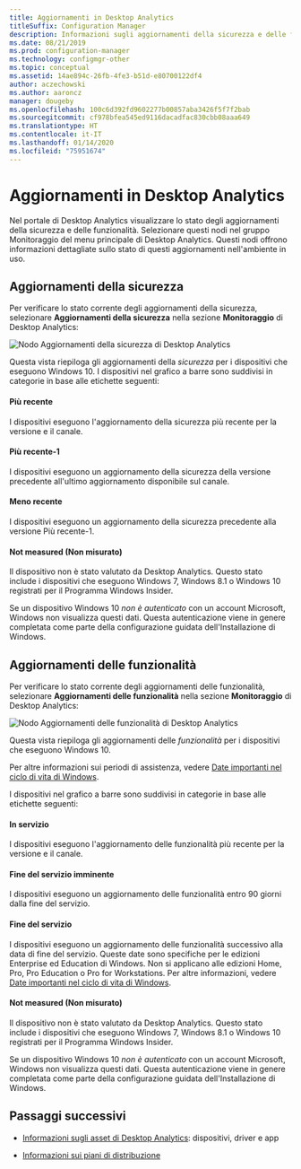 ```yaml
---
title: Aggiornamenti in Desktop Analytics
titleSuffix: Configuration Manager
description: Informazioni sugli aggiornamenti della sicurezza e delle funzionalità in Desktop Analytics.
ms.date: 08/21/2019
ms.prod: configuration-manager
ms.technology: configmgr-other
ms.topic: conceptual
ms.assetid: 14ae894c-26fb-4fe3-b51d-e80700122df4
author: aczechowski
ms.author: aaroncz
manager: dougeby
ms.openlocfilehash: 100c6d392fd9602277b00857aba3426f5f7f2bab
ms.sourcegitcommit: cf978bfea545ed9116dacadfac830cbb08aaa649
ms.translationtype: HT
ms.contentlocale: it-IT
ms.lasthandoff: 01/14/2020
ms.locfileid: "75951674"
---
```

# <a name="updates-in-desktop-analytics"></a>Aggiornamenti in Desktop Analytics

Nel portale di Desktop Analytics visualizzare lo stato degli aggiornamenti della sicurezza e delle funzionalità. Selezionare questi nodi nel gruppo Monitoraggio del menu principale di Desktop Analytics. Questi nodi offrono informazioni dettagliate sullo stato di questi aggiornamenti nell'ambiente in uso.


## <a name="security-updates"></a>Aggiornamenti della sicurezza

Per verificare lo stato corrente degli aggiornamenti della sicurezza, selezionare **Aggiornamenti della sicurezza** nella sezione **Monitoraggio** di Desktop Analytics:

![Nodo Aggiornamenti della sicurezza di Desktop Analytics](media/security-updates.png)

Questa vista riepiloga gli aggiornamenti della *sicurezza* per i dispositivi che eseguono Windows 10. I dispositivi nel grafico a barre sono suddivisi in categorie in base alle etichette seguenti:

#### <a name="latest"></a>Più recente

I dispositivi eseguono l'aggiornamento della sicurezza più recente per la versione e il canale.

#### <a name="latest-1"></a>Più recente-1

I dispositivi eseguono un aggiornamento della sicurezza della versione precedente all'ultimo aggiornamento disponibile sul canale.

#### <a name="older"></a>Meno recente

I dispositivi eseguono un aggiornamento della sicurezza precedente alla versione Più recente-1.

#### <a name="not-measured"></a>Not measured (Non misurato)

Il dispositivo non è stato valutato da Desktop Analytics. Questo stato include i dispositivi che eseguono Windows 7, Windows 8.1 o Windows 10 registrati per il Programma Windows Insider.  

Se un dispositivo Windows 10 *non è autenticato* con un account Microsoft, Windows non visualizza questi dati. Questa autenticazione viene in genere completata come parte della configurazione guidata dell'Installazione di Windows.<!-- 5148153 -->


## <a name="feature-updates"></a>Aggiornamenti delle funzionalità

Per verificare lo stato corrente degli aggiornamenti delle funzionalità, selezionare **Aggiornamenti delle funzionalità** nella sezione **Monitoraggio** di Desktop Analytics:

![Nodo Aggiornamenti delle funzionalità di Desktop Analytics](media/feature-updates.png)

Questa vista riepiloga gli aggiornamenti delle *funzionalità* per i dispositivi che eseguono Windows 10.

Per altre informazioni sui periodi di assistenza, vedere [Date importanti nel ciclo di vita di Windows](https://support.microsoft.com/help/13853/windows-lifecycle-fact-sheet).  

I dispositivi nel grafico a barre sono suddivisi in categorie in base alle etichette seguenti:

#### <a name="in-service"></a>In servizio

I dispositivi eseguono l'aggiornamento delle funzionalità più recente per la versione e il canale.  

#### <a name="near-end-of-service"></a>Fine del servizio imminente

I dispositivi eseguono un aggiornamento delle funzionalità entro 90 giorni dalla fine del servizio.

#### <a name="end-of-service"></a>Fine del servizio

I dispositivi eseguono un aggiornamento delle funzionalità successivo alla data di fine del servizio. Queste date sono specifiche per le edizioni Enterprise ed Education di Windows. Non si applicano alle edizioni Home, Pro, Pro Education o Pro for Workstations. Per altre informazioni, vedere [Date importanti nel ciclo di vita di Windows](https://support.microsoft.com/help/13853/windows-lifecycle-fact-sheet).

#### <a name="not-measured"></a>Not measured (Non misurato)

Il dispositivo non è stato valutato da Desktop Analytics. Questo stato include i dispositivi che eseguono Windows 7, Windows 8.1 o Windows 10 registrati per il Programma Windows Insider.

Se un dispositivo Windows 10 *non è autenticato* con un account Microsoft, Windows non visualizza questi dati. Questa autenticazione viene in genere completata come parte della configurazione guidata dell'Installazione di Windows.<!-- 5148153 -->


## <a name="next-steps"></a>Passaggi successivi

- [Informazioni sugli asset di Desktop Analytics](/sccm/desktop-analytics/about-assets): dispositivi, driver e app  

- [Informazioni sui piani di distribuzione](/sccm/desktop-analytics/about-deployment-plans)  
